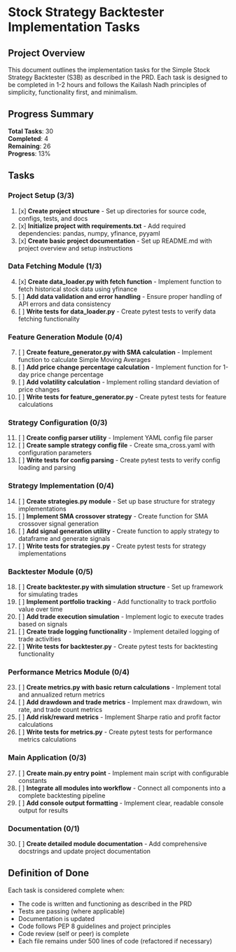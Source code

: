 # Stock Strategy Backtester Implementation Tasks

## Project Overview
This document outlines the implementation tasks for the Simple Stock Strategy Backtester (S3B) as described in the PRD. Each task is designed to be completed in 1-2 hours and follows the Kailash Nadh principles of simplicity, functionality first, and minimalism.

## Progress Summary
**Total Tasks**: 30  
**Completed**: 4  
**Remaining**: 26  
**Progress**: 13%

## Tasks

### Project Setup (3/3)
1. [x] **Create project structure** - Set up directories for source code, configs, tests, and docs
2. [x] **Initialize project with requirements.txt** - Add required dependencies: pandas, numpy, yfinance, pyyaml
3. [x] **Create basic project documentation** - Set up README.md with project overview and setup instructions

### Data Fetching Module (1/3)
4. [x] **Create data_loader.py with fetch function** - Implement function to fetch historical stock data using yfinance
5. [ ] **Add data validation and error handling** - Ensure proper handling of API errors and data consistency
6. [ ] **Write tests for data_loader.py** - Create pytest tests to verify data fetching functionality

### Feature Generation Module (0/4)
7. [ ] **Create feature_generator.py with SMA calculation** - Implement function to calculate Simple Moving Averages
8. [ ] **Add price change percentage calculation** - Implement function for 1-day price change percentage
9. [ ] **Add volatility calculation** - Implement rolling standard deviation of price changes
10. [ ] **Write tests for feature_generator.py** - Create pytest tests for feature calculations

### Strategy Configuration (0/3)
11. [ ] **Create config parser utility** - Implement YAML config file parser
12. [ ] **Create sample strategy config file** - Create sma_cross.yaml with configuration parameters
13. [ ] **Write tests for config parsing** - Create pytest tests to verify config loading and parsing

### Strategy Implementation (0/4)
14. [ ] **Create strategies.py module** - Set up base structure for strategy implementations
15. [ ] **Implement SMA crossover strategy** - Create function for SMA crossover signal generation
16. [ ] **Add signal generation utility** - Create function to apply strategy to dataframe and generate signals
17. [ ] **Write tests for strategies.py** - Create pytest tests for strategy implementations

### Backtester Module (0/5)
18. [ ] **Create backtester.py with simulation structure** - Set up framework for simulating trades
19. [ ] **Implement portfolio tracking** - Add functionality to track portfolio value over time
20. [ ] **Add trade execution simulation** - Implement logic to execute trades based on signals
21. [ ] **Create trade logging functionality** - Implement detailed logging of trade activities
22. [ ] **Write tests for backtester.py** - Create pytest tests for backtesting functionality

### Performance Metrics Module (0/4)
23. [ ] **Create metrics.py with basic return calculations** - Implement total and annualized return metrics
24. [ ] **Add drawdown and trade metrics** - Implement max drawdown, win rate, and trade count metrics
25. [ ] **Add risk/reward metrics** - Implement Sharpe ratio and profit factor calculations
26. [ ] **Write tests for metrics.py** - Create pytest tests for performance metrics calculations

### Main Application (0/3)
27. [ ] **Create main.py entry point** - Implement main script with configurable constants
28. [ ] **Integrate all modules into workflow** - Connect all components into a complete backtesting pipeline
29. [ ] **Add console output formatting** - Implement clear, readable console output for results

### Documentation (0/1)
30. [ ] **Create detailed module documentation** - Add comprehensive docstrings and update project documentation

## Definition of Done

Each task is considered complete when:
- The code is written and functioning as described in the PRD
- Tests are passing (where applicable)
- Documentation is updated
- Code follows PEP 8 guidelines and project principles
- Code review (self or peer) is complete
- Each file remains under 500 lines of code (refactored if necessary)